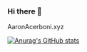 ### Hi there 👋

<!--
**AaronAcerboni/AaronAcerboni** is a ✨ _special_ ✨ repository because its `README.md` (this file) appears on your GitHub profile.

Here are some ideas to get you started:

- 🔭 I’m currently working on ...
- 🌱 I’m currently learning ...
- 👯 I’m looking to collaborate on ...
- 🤔 I’m looking for help with ...
- 💬 Ask me about ...
- 📫 How to reach me: ...
- 😄 Pronouns: ...
- ⚡ Fun fact: ...
-->
AaronAcerboni.xyz

[![Anurag's GitHub stats](https://github-readme-stats.vercel.app/api?username=aaronacerboni)](https://github.com/aaronacerboni)
